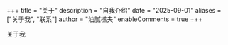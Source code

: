 +++
title = "关于"
description = "自我介绍"
date = "2025-09-01"
aliases = ["关于我",  "联系"]
author = "油腻樵夫"
enableComments = true
+++

关于我
